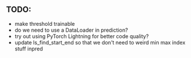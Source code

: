 ## TODO:
- make threshold trainable
- do we need to use a DataLoader in prediction?
- try out using PyTorch Lightning for better code quality?
- update ls_find_start_end so that we don't need to weird min max index stuff inpred
